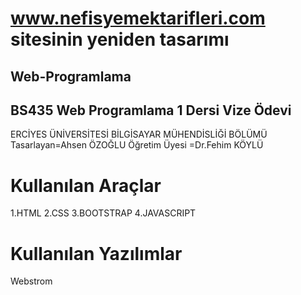 # www.nefisyemektarifleri.com sitesinin yeniden tasarımı
## Web-Programlama
## BS435 Web Programlama 1 Dersi Vize Ödevi
ERCİYES ÜNİVERSİTESİ BİLGİSAYAR MÜHENDİSLİĞİ BÖLÜMÜ
Tasarlayan=Ahsen ÖZOĞLU Öğretim Üyesi =Dr.Fehim KÖYLÜ


# Kullanılan Araçlar
1.HTML
2.CSS
3.BOOTSTRAP
4.JAVASCRIPT

# Kullanılan Yazılımlar
Webstrom
